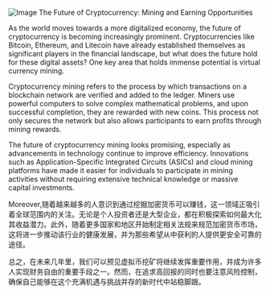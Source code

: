 
![Image](https://github.com/user-attachments/assets/31692037-0104-4703-abd1-696b6a7dd41b)
The Future of Cryptocurrency: Mining and Earning Opportunities

As the world moves towards a more digitalized economy, the future of cryptocurrency is becoming increasingly prominent. Cryptocurrencies like Bitcoin, Ethereum, and Litecoin have already established themselves as significant players in the financial landscape, but what does the future hold for these digital assets? One key area that holds immense potential is virtual currency mining.

Cryptocurrency mining refers to the process by which transactions on a blockchain network are verified and added to the ledger. Miners use powerful computers to solve complex mathematical problems, and upon successful completion, they are rewarded with new coins. This process not only secures the network but also allows participants to earn profits through mining rewards.

The future of cryptocurrency mining looks promising, especially as advancements in technology continue to improve efficiency. Innovations such as Application-Specific Integrated Circuits (ASICs) and cloud mining platforms have made it easier for individuals to participate in mining activities without requiring extensive technical knowledge or massive capital investments.

Moreover,随着越来越多的人意识到通过挖掘加密货币可以赚钱，这一领域正吸引着全球范围内的关注。无论是个人投资者还是大型企业，都在积极探索如何最大化其收益潜力。此外，随着更多国家和地区开始制定相关法规来规范加密货币市场，这将进一步推动该行业的健康发展，并为那些希望从中获利的人提供更安全可靠的途径。

总之，在未来几年里，我们可以预见虚拟币挖矿将继续发挥重要作用，并成为许多人实现财务自由的重要手段之一。然而，在追求高回报的同时也要注意风险控制，确保自己能够在这个充满机遇与挑战并存的新时代中站稳脚跟。